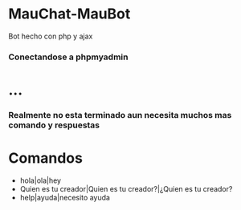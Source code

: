 # MauChat-MauBot
 Bot hecho con php y ajax

 ### Conectandose a phpmyadmin


 # ...

 ### Realmente no esta terminado aun necesita muchos mas comando y respuestas

 # Comandos

 - hola|ola|hey
 - Quien es tu creador|Quien es tu creador?|¿Quien es tu creador?
 -  help|ayuda|necesito ayuda